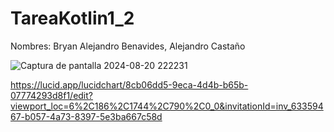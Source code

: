 # TareaKotlin1_2

Nombres: Bryan Alejandro Benavides, Alejandro Castaño

![Captura de pantalla 2024-08-20 222231](https://github.com/user-attachments/assets/380ceeb7-af87-45fb-a701-3b18c7d06e56)

https://lucid.app/lucidchart/8cb06dd5-9eca-4d4b-b65b-07774293d8f1/edit?viewport_loc=6%2C186%2C1744%2C790%2C0_0&invitationId=inv_63359467-b057-4a73-8397-5e3ba667c58d
